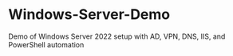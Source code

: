 # Windows-Server-Demo
Demo of Windows Server 2022 setup with AD, VPN, DNS, IIS, and PowerShell automation
